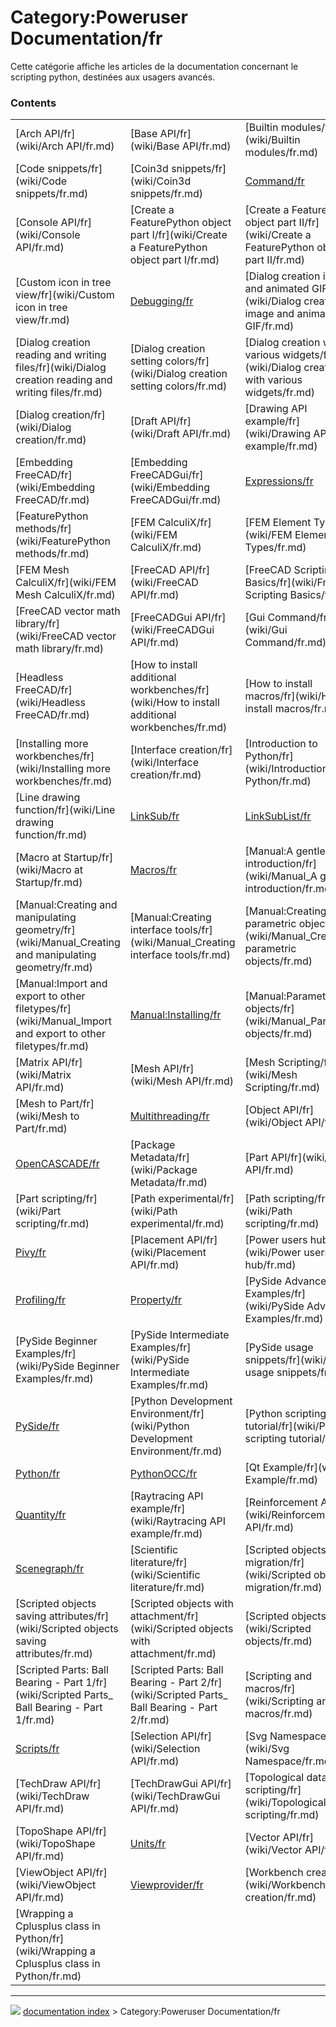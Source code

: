 # Category:Poweruser Documentation/fr
Cette catégorie affiche les articles de la documentation concernant le scripting python, destinées aux usagers avancés.

### Contents

|     |     |     |
| --- | --- | --- |
| [Arch API/fr](wiki/Arch API/fr.md) | [Base API/fr](wiki/Base API/fr.md) | [Builtin modules/fr](wiki/Builtin modules/fr.md) |
| [Code snippets/fr](wiki/Code snippets/fr.md) | [Coin3d snippets/fr](wiki/Coin3d snippets/fr.md) | [Command/fr](wiki/Command/fr.md) |
| [Console API/fr](wiki/Console API/fr.md) | [Create a FeaturePython object part I/fr](wiki/Create a FeaturePython object part I/fr.md) | [Create a FeaturePython object part II/fr](wiki/Create a FeaturePython object part II/fr.md) |
| [Custom icon in tree view/fr](wiki/Custom icon in tree view/fr.md) | [Debugging/fr](wiki/Debugging/fr.md) | [Dialog creation image and animated GIF/fr](wiki/Dialog creation image and animated GIF/fr.md) |
| [Dialog creation reading and writing files/fr](wiki/Dialog creation reading and writing files/fr.md) | [Dialog creation setting colors/fr](wiki/Dialog creation setting colors/fr.md) | [Dialog creation with various widgets/fr](wiki/Dialog creation with various widgets/fr.md) |
| [Dialog creation/fr](wiki/Dialog creation/fr.md) | [Draft API/fr](wiki/Draft API/fr.md) | [Drawing API example/fr](wiki/Drawing API example/fr.md) |
| [Embedding FreeCAD/fr](wiki/Embedding FreeCAD/fr.md) | [Embedding FreeCADGui/fr](wiki/Embedding FreeCADGui/fr.md) | [Expressions/fr](wiki/Expressions/fr.md) |
| [FeaturePython methods/fr](wiki/FeaturePython methods/fr.md) | [FEM CalculiX/fr](wiki/FEM CalculiX/fr.md) | [FEM Element Types/fr](wiki/FEM Element Types/fr.md) |
| [FEM Mesh CalculiX/fr](wiki/FEM Mesh CalculiX/fr.md) | [FreeCAD API/fr](wiki/FreeCAD API/fr.md) | [FreeCAD Scripting Basics/fr](wiki/FreeCAD Scripting Basics/fr.md) |
| [FreeCAD vector math library/fr](wiki/FreeCAD vector math library/fr.md) | [FreeCADGui API/fr](wiki/FreeCADGui API/fr.md) | [Gui Command/fr](wiki/Gui Command/fr.md) |
| [Headless FreeCAD/fr](wiki/Headless FreeCAD/fr.md) | [How to install additional workbenches/fr](wiki/How to install additional workbenches/fr.md) | [How to install macros/fr](wiki/How to install macros/fr.md) |
| [Installing more workbenches/fr](wiki/Installing more workbenches/fr.md) | [Interface creation/fr](wiki/Interface creation/fr.md) | [Introduction to Python/fr](wiki/Introduction to Python/fr.md) |
| [Line drawing function/fr](wiki/Line drawing function/fr.md) | [LinkSub/fr](wiki/LinkSub/fr.md) | [LinkSubList/fr](wiki/LinkSubList/fr.md) |
| [Macro at Startup/fr](wiki/Macro at Startup/fr.md) | [Macros/fr](wiki/Macros/fr.md) | [Manual:A gentle introduction/fr](wiki/Manual_A gentle introduction/fr.md) |
| [Manual:Creating and manipulating geometry/fr](wiki/Manual_Creating and manipulating geometry/fr.md) | [Manual:Creating interface tools/fr](wiki/Manual_Creating interface tools/fr.md) | [Manual:Creating parametric objects/fr](wiki/Manual_Creating parametric objects/fr.md) |
| [Manual:Import and export to other filetypes/fr](wiki/Manual_Import and export to other filetypes/fr.md) | [Manual:Installing/fr](wiki/Manual_Installing/fr.md) | [Manual:Parametric objects/fr](wiki/Manual_Parametric objects/fr.md) |
| [Matrix API/fr](wiki/Matrix API/fr.md) | [Mesh API/fr](wiki/Mesh API/fr.md) | [Mesh Scripting/fr](wiki/Mesh Scripting/fr.md) |
| [Mesh to Part/fr](wiki/Mesh to Part/fr.md) | [Multithreading/fr](wiki/Multithreading/fr.md) | [Object API/fr](wiki/Object API/fr.md) |
| [OpenCASCADE/fr](wiki/OpenCASCADE/fr.md) | [Package Metadata/fr](wiki/Package Metadata/fr.md) | [Part API/fr](wiki/Part API/fr.md) |
| [Part scripting/fr](wiki/Part scripting/fr.md) | [Path experimental/fr](wiki/Path experimental/fr.md) | [Path scripting/fr](wiki/Path scripting/fr.md) |
| [Pivy/fr](wiki/Pivy/fr.md) | [Placement API/fr](wiki/Placement API/fr.md) | [Power users hub/fr](wiki/Power users hub/fr.md) |
| [Profiling/fr](wiki/Profiling/fr.md) | [Property/fr](wiki/Property/fr.md) | [PySide Advanced Examples/fr](wiki/PySide Advanced Examples/fr.md) |
| [PySide Beginner Examples/fr](wiki/PySide Beginner Examples/fr.md) | [PySide Intermediate Examples/fr](wiki/PySide Intermediate Examples/fr.md) | [PySide usage snippets/fr](wiki/PySide usage snippets/fr.md) |
| [PySide/fr](wiki/PySide/fr.md) | [Python Development Environment/fr](wiki/Python Development Environment/fr.md) | [Python scripting tutorial/fr](wiki/Python scripting tutorial/fr.md) |
| [Python/fr](wiki/Python/fr.md) | [PythonOCC/fr](wiki/PythonOCC/fr.md) | [Qt Example/fr](wiki/Qt Example/fr.md) |
| [Quantity/fr](wiki/Quantity/fr.md) | [Raytracing API example/fr](wiki/Raytracing API example/fr.md) | [Reinforcement API/fr](wiki/Reinforcement API/fr.md) |
| [Scenegraph/fr](wiki/Scenegraph/fr.md) | [Scientific literature/fr](wiki/Scientific literature/fr.md) | [Scripted objects migration/fr](wiki/Scripted objects migration/fr.md) |
| [Scripted objects saving attributes/fr](wiki/Scripted objects saving attributes/fr.md) | [Scripted objects with attachment/fr](wiki/Scripted objects with attachment/fr.md) | [Scripted objects/fr](wiki/Scripted objects/fr.md) |
| [Scripted Parts: Ball Bearing - Part 1/fr](wiki/Scripted Parts_ Ball Bearing - Part 1/fr.md) | [Scripted Parts: Ball Bearing - Part 2/fr](wiki/Scripted Parts_ Ball Bearing - Part 2/fr.md) | [Scripting and macros/fr](wiki/Scripting and macros/fr.md) |
| [Scripts/fr](wiki/Scripts/fr.md) | [Selection API/fr](wiki/Selection API/fr.md) | [Svg Namespace/fr](wiki/Svg Namespace/fr.md) |
| [TechDraw API/fr](wiki/TechDraw API/fr.md) | [TechDrawGui API/fr](wiki/TechDrawGui API/fr.md) | [Topological data scripting/fr](wiki/Topological data scripting/fr.md) |
| [TopoShape API/fr](wiki/TopoShape API/fr.md) | [Units/fr](wiki/Units/fr.md) | [Vector API/fr](wiki/Vector API/fr.md) |
| [ViewObject API/fr](wiki/ViewObject API/fr.md) | [Viewprovider/fr](wiki/Viewprovider/fr.md) | [Workbench creation/fr](wiki/Workbench creation/fr.md) |
| [Wrapping a Cplusplus class in Python/fr](wiki/Wrapping a Cplusplus class in Python/fr.md) |



---
![](images/Right_arrow.png) [documentation index](../README.md) > Category:Poweruser Documentation/fr
